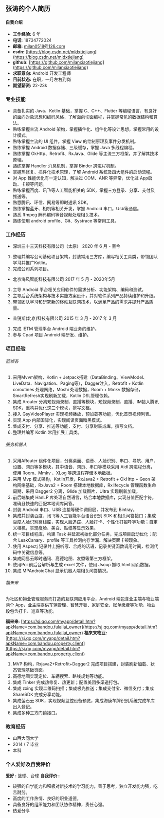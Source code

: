 ## 张涛的个人简历
#### 自我介绍
- **工作经验:** 6 年
- **电话:** 18734772024 
- **邮箱:** milan0518@126.com
- **csdn:** [https://blog.csdn.net/mldxtiejiang](https://blog.csdn.net/mldxtiejiang)
- **github:** [https://github.com/milanxiaotiejiang](https://github.com/milanxiaotiejiang)
- **求职意向:** Android 开发工程师 
- **目前状态:** 在职，一月左右到岗
- **期望薪资:** 22-23k
### 专业技能
* 具备扎实的 Java、Kotlin 基础，掌握 C、C++、Flutter 等编程语言，有良好的面向对象思想和编码风格，了解面向切面编程，并掌握常见的数据结构和算法。
* 熟练掌握主流 Android 架构，掌握插件化、组件化等设计思想，掌握常用的设计模式。
* 熟练掌握主流的 UI 组件，掌握 View 的绘制原理及事件分发机制。
* 熟练掌握 Android 数据存储、三级缓存，掌握 Java 多线程编程。
* 熟练掌握 OkHttp、Retrofit、RxJava、Glide 等主流三方框架，并了解其技术原理。
* 熟练掌握 Handler 消息机制，掌握 Binder 跨进程机制。
* 掌握热修复、插件化技术原理，了解 Android 系统及四大组件的启动流程。
* 对 App 性能优化有一定认知，解决过 OOM、ANR 等异常，优化过 App启动、卡顿等问题。
* 熟练掌握百度、讯飞等人工智能相关的 SDK，掌握三方登录、分享、支付及推送等。
* 熟悉腾讯、环信、网易等即时通讯 SDK。
* 熟练掌握蓝牙、相机等相关开发，掌握 Android 串口，Usb等通信。
* 熟悉 ffmpeg 解码编码等音视频处理相关技术。
* 熟练使用 android profile、Git、Systrace 等常用工具。
### 工作经历
* 深圳三十三天科技有限公司（太原）
2020 年 6 月 - 至今
1. 整理并编写公司基础项目架构，封装常用三方库，编写相关工具类，带领团队学习并推广Kotlin。
2. 完成公司系列项目。
* 北京海风智能科技有限公司
2017 年 5 月 - 2020年5月
1. 主导 Android 平台相关应用软件的需求分析、功能架构、编码和测试。
2. 主导后台系统架构与技术实施方案设计，并对软件系列产品持续维护和升级。
3. 带领团队学习和研究新的移动互联网技术，以满足产品的需求并提升产品质量。
* 普锐斯(北京)科技有限公司
2015 年 3 月 - 2017 年 3 月
1. 完成 IETM 管理平台 Android 端业务的维护。
2. 参与 Cpad 项目 Android 端研发、维护。
### 项目经验
###### 蓝领荟
1. 采用Mvvm架构，Kotlin + Jetpack搭建（DataBinding、ViewModel、LiveData、Navigation、Paging等），Dagger注入，Retrofit + Kotlin coroutines 处理网络，Moshi 处理数据，Room + Mmkv 数据存储，SmartRefresh实现刷新加载，Kotlin DSL管理依赖。
2. 集成 Arouter 分离短视频录制、直播等模块，短视频录制、直播、IM接入腾讯SDK，重构并优化这三个模块，撰写文档。
3. 接入 GsyVideoPlayer 实现视频播放，预加载等功能，优化首页视频列表。
4. 实现 App 内部国际化，实现阅读页面暗黑模式。
5. 集成支付、分享、推送等功能，支付、分享封装成库，撰写文档。
6. 整理并编写 Kotlin 常用扩展工具类。
###### 服务机器人
1. 采用ARouter 组件化项目，分离桌面、语音、人脸识别、串口、导航、用户、设置、网页等多模块，其中语音、网页、串口等模块采用 Aidl 跨进程分离，使用 Room、Mmkv 、XLog 等跨进程存储本地数据。
2. 采用 Mvp 模式架构，Kotlin开发，RxJava2 + Retrofit + OkHttp + Gson 架构网络基础，RxJava2 + Room 搭建本地数据库，Rxlifecycle 管理函数生命周期，采用 Dagger2 分离，Glide 加载图片，Uitra 实现刷新加载。
3. 前后端集成 HanLP 库处理自然语言，结合本地数据库，实现分值匹配字符，准确且快速的匹配本地词库问答。
4. 封装 Android 串口、USB 连接等硬件调用层，并发布到 Bintray。
5. 集成并封装百度、讯飞等人工智能平台语音识别 SDK 和相关问答接口；集成百度人脸识别离线库，实现人脸追踪、人脸打卡、个性化打招呼等功能；自定义相机，实现瘦脸、美白、贴纸等显示效果。
7. 统一项目线程库，构建 Task 并延迟初始化部分任务，完成项目启动优化；配合 LeakCanary、profile 等工具检测内存泄漏、解决页面卡顿现象。
8. 使用 Aspectj 记录并上报听写、合成的话语，记录关键函数调用时间，检测代码中关键信息等。
9. 集成网易云即时通讯、高德地图、友盟等第三方框架。
10. 使用Poi 前后台解析与生成 excel 文件，使用 Jsoup 抓取 html 网页数据。
11. 集成 MPAndroidChat 显示机器人端相关问答情况。
###### 福来来
为社区和物业管理服务而打造的互联网应用平台，Android 端包含业主端与物业端两个 App，业主端提供车辆管理、智慧开锁、家庭安全、账单缴费等功能，物业段包含打卡、巡查等功能。

**福来来:** [https://sj.qq.com/myapp/detail.htm?apkName=com.bandou.fulailai_owner](https://sj.qq.com/myapp/detail.htm?apkName=com.bandou.fulailai_owner)
**福来来物业:**[https://sj.qq.com/myapp/detail.htm?apkName=com.bandou.property.client](https://sj.qq.com/myapp/detail.htm?apkName=com.bandou.property.client)
1. MVP 构构，Rxjava2+Retrofit+Dagger2 完成项目搭建，封装刷新加载、状态管理基础页面。
2. 高德地图实现定位、车辆搜索、路线规划等功能。
3. 集成 Tinker 完成热修复、热更新；配置美团多渠道打包。
4. 集成 zxing 实现二维码扫描；集成极光推送；集成支付宝、微信支付；集成 ShareSDK 完成分享功能。
5. 集成萤石云 SDK，实现视频监控设备预览，集成海康车牌识别系统完成车库出入登记。
6. 集成多种三方门锁接口。
### 教育经历
* 山西大同大学
* 2014 / 7 毕业
* 本科
### 个人爱好及自我评价
**爱好 :**  篮球、台球
**自我评价 :**
* 较强的自学能力和积极对新技术的学习能力，善于思考，独立开发能力强，吃苦耐劳。
* 高度的工作热情、良好的职业道德。
* 具备良好的组织能力和团队协作精神，责任心强。
* 热爱分享